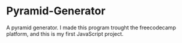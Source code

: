 # Pyramid-Generator
A pyramid generator. 
I made this program trought the freecodecamp platform, and this is my first JavaScript project.
